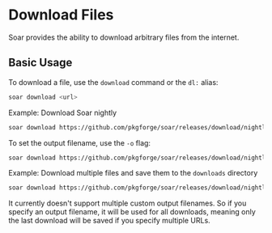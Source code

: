 # Download Files

Soar provides the ability to download arbitrary files from the internet.

## Basic Usage

To download a file, use the `download` command or the `dl:` alias:

```sh
soar download <url>
```

Example: Download Soar nightly
```sh
soar download https://github.com/pkgforge/soar/releases/download/nightly/soar-nightly-x86_64-linux
```

To set the output filename, use the `-o` flag:

```sh
soar download https://github.com/pkgforge/soar/releases/download/nightly/soar-nightly-x86_64-linux -o soar-nightly
```

Example: Download multiple files and save them to the `downloads` directory
```sh
soar download https://github.com/pkgforge/soar/releases/download/nightly/soar-nightly-x86_64-linux https://github.com/pkgforge/soar/releases/download/nightly/soar-nightly-aarch64-linux -o downloads/
```

<div class="warning">
    It currently doesn't support multiple custom output filenames. So if you specify an output filename, it will be used for all downloads, meaning only the last download will be saved if you specify multiple URLs.
</div>
